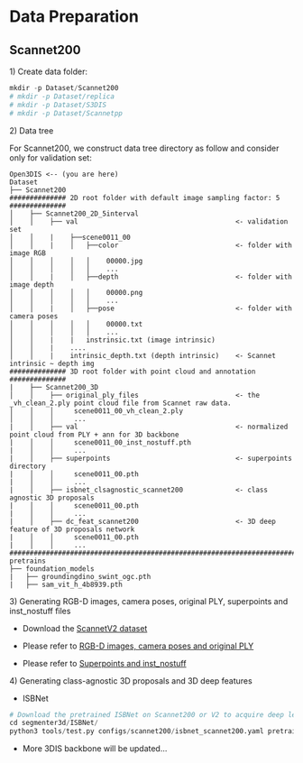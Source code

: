 # Data Preparation

## Scannet200
1\) Create data folder:
```python
mkdir -p Dataset/Scannet200
# mkdir -p Dataset/replica
# mkdir -p Dataset/S3DIS
# mkdir -p Dataset/Scannetpp

```
2\) Data tree

For Scannet200, we construct data tree directory as follow and consider only for validation set:

```
Open3DIS <-- (you are here)
Dataset
├── Scannet200
############## 2D root folder with default image sampling factor: 5 ##############
│    ├── Scannet200_2D_5interval 
│    │    ├── val                                       <- validation set
│    │    |    ├──scene0011_00
│    │    |    │   ├──color                             <- folder with image RGB
│    │    │    │   │    00000.jpg
│    │    │    │   │    ...
│    │    |    │   ├──depth                             <- folder with image depth
│    │    │    │   │    00000.png
│    │    │    │   │    ...
│    │    |    │   ├──pose                              <- folder with camera poses
│    │    │    │   │    00000.txt
│    │    │    │   │    ...
│    │    |    |   instrinsic.txt (image intrinsic)
│    │    |    ....
│    │    |    intrinsic_depth.txt (depth intrinsic)    <- Scannet intrinsic ~ depth img
############## 3D root folder with point cloud and annotation ##############
|    ├── Scannet200_3D
│    │    ├── original_ply_files                        <- the _vh_clean_2.ply point cloud file from Scannet raw data.
│    │    │     scene0011_00_vh_clean_2.ply
│    │    │     ...
|    │    ├── val                                       <- normalized point cloud from PLY + ann for 3D backbone
|    │    │     scene0011_00_inst_nostuff.pth           
|    │    │     ...
|    │    ├── superpoints                               <- superpoints directory
|    │    │     scene0011_00.pth
|    │    │     ...
|    │    ├── isbnet_clsagnostic_scannet200             <- class agnostic 3D proposals
|    │    │     scene0011_00.pth
|    │    │     ...
|    │    ├── dc_feat_scannet200                        <- 3D deep feature of 3D proposals network
|    │    │     scene0011_00.pth
|    │    │     ...
####################################################################################
pretrains
├── foundation_models
|   ├── groundingdino_swint_ogc.pth
|   ├── sam_vit_h_4b8939.pth
```

3\) Generating RGB-D images, camera poses, original PLY, superpoints and inst_nostuff files

* Download the [ScannetV2 dataset](http://www.scan-net.org/)

* Please refer to [RGB-D images, camera poses and original PLY](https://github.com/ScanNet/ScanNet/tree/master/SensReader/python)

* Please refer to [Superpoints and inst_nostuff](https://github.com/VinAIResearch/ISBNet/tree/master/dataset/scannet200)

4\) Generating class-agnostic 3D proposals and 3D deep features

* ISBNet

```python
# Download the pretrained ISBNet on Scannet200 or V2 to acquire deep level feature
cd segmenter3d/ISBNet/
python3 tools/test.py configs/scannet200/isbnet_scannet200.yaml pretrains/scannet200/head_scannetv2_200_val.pth
```

* More 3DIS backbone will be updated...